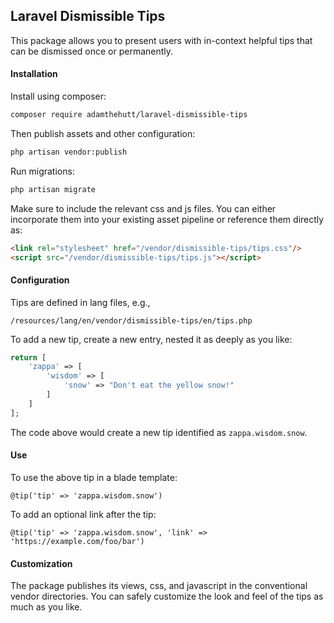 ## Laravel Dismissible Tips
This package allows you to present users with in-context helpful tips that can 
be dismissed once or permanently.

#### Installation

Install using composer:
``` bash
composer require adamthehutt/laravel-dismissible-tips
```

Then publish assets and other configuration:
``` bash
php artisan vendor:publish
``` 

Run migrations:
``` bash
php artisan migrate
```

Make sure to include the relevant css and js files. You can either incorporate 
them into your existing asset pipeline or reference them directly as:
```html
<link rel="stylesheet" href="/vendor/dismissible-tips/tips.css"/>
<script src="/vendor/dismissible-tips/tips.js"></script>
```

#### Configuration

Tips are defined in lang files, e.g., 
```
/resources/lang/en/vendor/dismissible-tips/en/tips.php
```

To add a new tip, create a new entry, nested it as deeply as you like:
```php
return [
    'zappa' => [
        'wisdom' => [
            'snow' => "Don't eat the yellow snow!"
        ]
    ]
];
```

The code above would create a new tip identified as `zappa.wisdom.snow`.

#### Use

To use the above tip in a blade template:
```blade
@tip('tip' => 'zappa.wisdom.snow')
```

To add an optional link after the tip:
```blade
@tip('tip' => 'zappa.wisdom.snow', 'link' => 'https://example.com/foo/bar')
```

#### Customization

The package publishes its views, css, and javascript in the conventional 
vendor directories. You can safely customize the look and feel of the tips as 
much as you like. 
